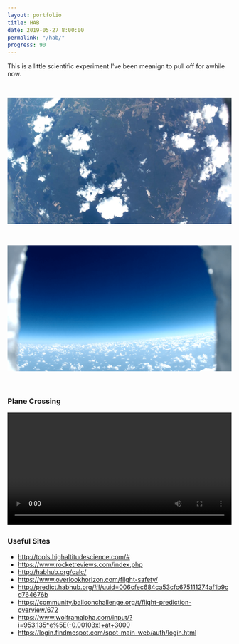 ```yaml
---
layout: portfolio
title: HAB
date: 2019-05-27 8:00:00
permalink: "/hab/"
progress: 90
---
```



This is a little scientific experiment I've been meanign to pull off for awhile now.

<br>

![Bottom](/assets/img/portfolio/hab/bottom.jpg)

<br>

![Side](/assets/img/portfolio/hab/side.png)

<br>

### Plane Crossing
<video width="100%" controls>
    <source src="/assets/img/portfolio/hab/plane.mp4" type="video/mp4">
    Your broswer does not support the video tag.
</video>
<br>

### Useful Sites
- http://tools.highaltitudescience.com/#
- https://www.rocketreviews.com/index.php
- http://habhub.org/calc/
- https://www.overlookhorizon.com/flight-safety/
- http://predict.habhub.org/#!/uuid=006cfec684ca53cfc675111274af1b9cd764676b
- https://community.balloonchallenge.org/t/flight-prediction-overview/672
- https://www.wolframalpha.com/input/?i=953.135*e%5E(-0.00103x)+at+3000
- https://login.findmespot.com/spot-main-web/auth/login.html